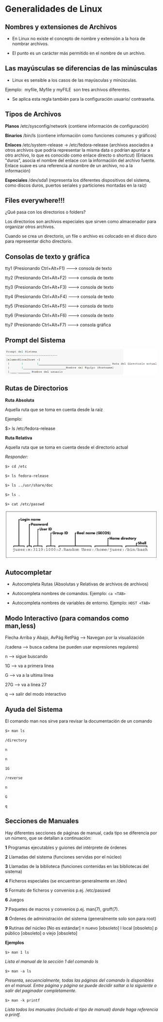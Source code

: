 # Generalidades de Linux

## Nombres y extensiones de Archivos

* En Linux no existe el concepto de nombre y extensión a la hora de nombrar archivos. 

* El punto es un carácter más permitido en el nombre de un archivo.

##  Las mayúsculas se diferencias de las minúsculas

* Linux es sensible a los casos de las mayúsculas y minúsculas. 

Ejemplo:  myfile, Myfile y myFILE  son tres archivos diferentes.

*  Se aplica esta regla también para la configuración usuario/ contraseña.

## Tipos de Archivos

**Planos** /etc/sysconfig/network (contiene información de configuración)

**Binarios** /bin/ls (contiene información como funciones comunes y gráficos)
 
**Enlaces** /etc/system-release -> /etc/fedora-release (archivos asociados 
 a otros archivos que podría representar la misma data o podrían apuntar 
 a otro archivo, lo que es conocido como enlace directo o shortcut)
(Enlaces "duros",  asocia el nombre del enlace con la información del archivo fuente. 
 Enlace suave es una referencia al nombre de un archivo, no a la información)

**Especiales** /dev/sda1 (representa los diferentes dispositivos del sistema, 
 como discos duros, puertos seriales y particiones montadas en la raíz)

## Files everywhere!!!

¿Qué pasa con los directorios o folders?

Los directorios son archivos especiales que sirven como almacenador para organizar otros archivos.

Cuando se crea un directorio, un file o archivo es colocado en el disco duro para representar dicho directorio.

## Consolas de texto y gráfica

tty1 (Presionando Ctrl+Alt+F1)  ---> consola de texto

tty2 (Presionando Ctrl+Alt+F2)  ---> consola de texto

tty3 (Presionando Ctrl+Alt+F3)  ---> consola de texto

tty4 (Presionando Ctrl+Alt+F4)  ---> consola de texto

tty5 (Presionando Ctrl+Alt+F5)  ---> consola de texto

tty6 (Presionando Ctrl+Alt+F6)  ---> consola de texto

tty7 (Presionando Ctrl+Alt+F7)  ---> consola gráfica


## Prompt del Sistema 

<p align="center">
<img src="https://github.com/jinca/GNU_Linux/blob/master/Images/prompt.png">
</p>

## Rutas de Directorios

**Ruta Absoluta**

Aquella ruta que se toma en cuenta desde la raíz 

Ejemplo: 

$> ls /etc/fedora-release 


**Ruta Relativa**

Aquella ruta que se toma en cuenta desde el directorio actual 


_Responder:_

`$> cd /etc`
 
`$> ls fedora-release` 

`$> ls ../usr/share/doc` 

`$> ls .`

`$> cat /etc/passwd`

<p align="center">
<img src="https://github.com/jinca/GNU_Linux/blob/master/Images/passwd.png">
</p>


## Autocompletar

* Autocompleta Rutas (Absolutas y Relativas de archivos de archivos) 

* Autocompleta nombres de comandos. Ejemplo: `ca <TAB>` 

* Autocompleta nombres de variables de entorno. Ejemplo: `HOST <TAB>`

## Modo Interactivo (para comandos como man,less) 

Flecha Arriba y Abajo, AvPág RetPág --> Navegan por la visualización 

/cadena --> busca cadena (se pueden usar expresiones regulares) 

n --> sigue buscando 

1G --> va a primera linea 

G --> va a la ultima línea 

27G --> va a linea 27 

q --> salir del modo interactivo 


## Ayuda del Sistema 

El comando man nos sirve para revisar la documentación de un comando 

`$> man ls`

`/directory`

`n` 

`n`

`1G` 

`/reverse` 

`n` 

`G`

`q`


## Secciones de Manuales 

Hay diferentes secciones de páginas de manual, cada tipo se diferencia por un número, que se detallan a continuación: 

**1** Programas ejecutables y guiones del intérprete de órdenes 

**2** Llamadas del sistema (funciones servidas por el núcleo) 

**3** Llamadas de la biblioteca (funciones contenidas en las bibliotecas del sistema) 

**4** Ficheros especiales (se encuentran generalmente en /dev) 

**5** Formato de ficheros y convenios p.ej. /etc/passwd 

**6** Juegos 

**7** Paquetes de macros y convenios p.ej. man(7), groff(7). 

**8** Órdenes de administración del sistema (generalmente solo son para root) 

**9** Rutinas del núcleo [No es estándar] n nuevo [obsoleto] l local [obsoleto] p público [obsoleto] o viejo [obsoleto] 


**Ejemplos**

`$> man 1 ls` 

_Lista el manual de la sección 1 del comando ls_


`$> man -a ls`

_Presenta, secuencialmente, todas las páginas del comando ls disponibles en el manual. Entre página y página se puede decidir saltar a la siguiente o salir del paginador completamente._


`$> man -k printf`

_Lista todos los manuales (incluido el tipo de manual) donde haga referencia a printf._
